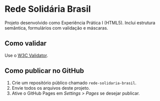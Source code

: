 # Rede Solidária Brasil

Projeto desenvolvido como Experiência Prática I (HTML5). Inclui estrutura semântica, formulários com validação e máscaras.

## Como validar
Use o [W3C Validator](https://validator.w3.org/).

## Como publicar no GitHub
1. Crie um repositório público chamado `rede-solidaria-brasil`.
2. Envie todos os arquivos deste projeto.
3. Ative o GitHub Pages em *Settings > Pages* se desejar publicar.
